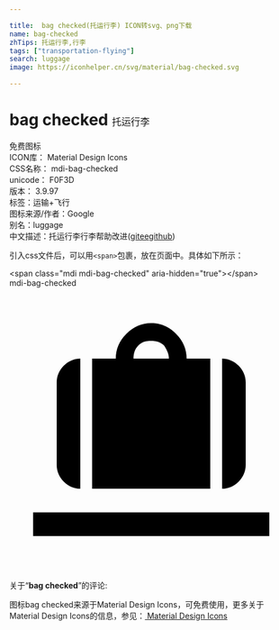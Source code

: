 ```yaml
---

title:  bag checked(托运行李) ICON转svg、png下载
name: bag-checked
zhTips: 托运行李,行李
tags: ["transportation-flying"]
search: luggage
image: https://iconhelper.cn/svg/material/bag-checked.svg

---
```


# bag checked  <small style="font-size: 60%;font-weight: 100">托运行李</small>


<div class="detail-page">
<p>
<span><span class="badge-success badge">免费图标</span> </span>
<br/>
<span>
ICON库：
<span class="badge-secondary badge">Material Design Icons</span> 
</span>
<br/>
<span>
CSS名称：
<span class="badge-secondary badge">mdi-bag-checked</span> 
</span>
<br/>
<span>
unicode：
<span class="badge-secondary badge">F0F3D</span> 
<copy-btn content='F0F3D' btn-title=""></copy-btn>
<copy-btn :content='String.fromCodePoint(parseInt("F0F3D", 16))' btn-title="复制U"></copy-btn>
</span>
<br/>
<span>
版本：
<span class="badge-secondary badge">3.9.97</span> 
</span><br/><span>标签：<span class="badge-light badge"><router-link to="/tags/transportation-flying.html">运输+飞行</router-link></span></span>
<br/>
<span>图标来源/作者：<span class="badge-light badge">Google</span></span> 
<br/>
<span>别名：<span class="badge-light badge">luggage</span></span><br/><span class="zh-detail">中文描述：<span class="badge-primary badge">托运行李</span><span class="badge-primary badge">行李</span><span class="help-link"><span>帮助改进</span>(<a href="https://gitee.com/liuwave/icon-helper/edit/master/json/material/bag-checked.json" target="_blank" rel="noopener noreferrer">gitee</a><a href="https://github.com/liuwave/icon-helper/edit/master/json/material/bag-checked.json" target="_blank" rel="noopener noreferrer">github</a></span>)</span><br/>
</p>
</div>
<div class="alert alert-dark">
  <i class="mdi mdi-bag-checked mdi-48px"></i>
  <i class="mdi mdi-bag-checked mdi-36px"></i>
  <i class="mdi mdi-bag-checked mdi-24px"></i>
  <i class="mdi mdi-bag-checked mdi-18px"></i>
</div>
<div>
  <p>引入css文件后，可以用<code>&lt;span&gt;</code>包裹，放在页面中。具体如下所示：    
  </p>
  <div class="alert alert-primary" style="font-size: 14px">
    &lt;span class="mdi mdi-bag-checked" aria-hidden="true"&gt;&lt;/span&gt;
    <copy-btn content='<span class="mdi mdi-bag-checked" aria-hidden="true"></span>'></copy-btn>
  </div>
  <div class="alert alert-secondary">
    <i class="mdi mdi-bag-checked"
    style="font-size: 24px"
    aria-hidden="true"></i> mdi-bag-checked
    <copy-btn content="mdi-bag-checked" btn-title="复制图标名称"></copy-btn>
  </div>
</div>
<div id="svg" class="svg-wrap">
<svg xmlns="http://www.w3.org/2000/svg" viewBox="0 0 24 24"><path d="M22 19H2V21H22V19M4 15C4 15.5 4.2 16 4.6 16.4C5 16.8 5.5 17 6 17V6C5.5 6 5 6.2 4.6 6.6C4.2 7 4 7.5 4 8V15M13.5 6H10.5C10.5 5.6 10.6 5.2 10.9 4.9C11.2 4.6 11.5 4.5 12 4.5C12.4 4.5 12.8 4.6 13.1 4.9C13.3 5.2 13.5 5.6 13.5 6M7 6V17H17V6H15C15 5.2 14.7 4.5 14.1 3.9S12.8 3 12 3C11.2 3 10.5 3.3 9.9 3.9C9.3 4.5 9 5.2 9 6H7M18 17C18.5 17 19 16.8 19.4 16.4C19.8 16 20 15.5 20 15V8C20 7.5 19.8 7 19.4 6.6C19 6.2 18.5 6 18 6V17Z" /></svg>
</div>
<detail full-name='mdi-bag-checked'></detail>
<div class="icon-detail__container">
<p>关于“<b>bag checked</b>”的评论:</p>
</div>
<Vssue title="关于“bag checked”的评论" />    
<div><p>图标bag checked来源于Material Design Icons，可免费使用，更多关于 Material Design Icons的信息，参见：<a target="_blank" href="https://iconhelper.cn/material.html"> Material Design Icons</a>
</p></div>
